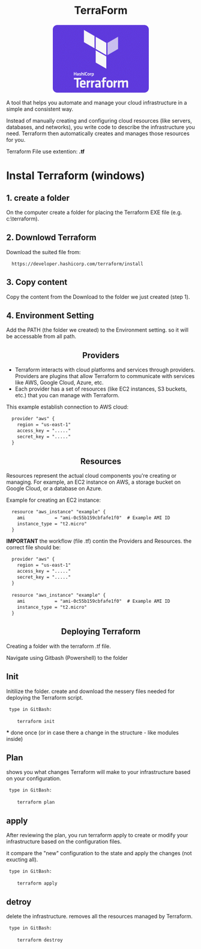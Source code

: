 <div align="center">

# **TerraForm**

![Terraform](./pic/terraform.gif)
</div>

A tool that helps you automate and manage your cloud infrastructure in a simple and consistent way.

Instead of manually creating and configuring cloud resources (like servers, databases, and networks), you write code to describe the infrastructure you need. Terraform then automatically creates and manages those resources for you.

Terraform File use extention: __.tf__

# Instal Terraform (windows)

## 1. create a folder

 On the computer create a folder for placing the Terraform EXE file (e.g. c:\terraform).

## 2. Downlowd Terraform

Download the suited file from:

      https://developer.hashicorp.com/terraform/install

## 3. Copy content

Copy the content from the Download to the folder we just created (step 1).

## 4. Environment Setting

Add the PATH (the folder we created) to the Environment setting. so it will be accessable from all path.

<div align="center">

## **Providers**

</div>

  * Terraform interacts with cloud platforms and services through providers. Providers are plugins that allow Terraform to communicate with services like AWS, Google Cloud, Azure, etc.
  * Each provider has a set of resources (like EC2 instances, S3 buckets, etc.) that you can manage with Terraform.

  This example establish connection to AWS cloud:
  
      provider "aws" {
        region = "us-east-1"
        access_key = "....."
        secret_key = "....."
      }

<div align="center">

## **Resources**

</div>

Resources represent the actual cloud components you're creating or managing. For example, an EC2 instance on AWS, a storage bucket on Google Cloud, or a database on Azure.


Example for creating an EC2 instance:

      resource "aws_instance" "example" {
        ami           = "ami-0c55b159cbfafe1f0"  # Example AMI ID
        instance_type = "t2.micro"
      }


__IMPORTANT__ the workflow (file .tf) contin the Providers and Resources. the correct file should be:

      provider "aws" {
        region = "us-east-1"
        access_key = "....."
        secret_key = "....."
      }

      resource "aws_instance" "example" {
        ami           = "ami-0c55b159cbfafe1f0"  # Example AMI ID
        instance_type = "t2.micro"
      }

<div align="center">

## **Deploying Terraform**

</div>

Creating a folder with the terraform .tf file. 

Navigate using Gitbash (Powershell) to the folder

## Init

Initilize the folder. create and download the nessery files needed for deploying the Terraform script.

     type in GitBash:
   
        terraform init

__*__ done once (or in case there a change in the structure - like modules inside)

## Plan

shows you what changes Terraform will make to your infrastructure based on your configuration.

     type in GitBash:
   
        terraform plan

## apply

After reviewing the plan, you run terraform apply to create or modify your infrastructure based on the configuration files.

it compare the "new" configuration to the state and apply the changes (not exucting all).

     type in GitBash:
   
        terraform apply

## detroy

delete the infrastructure. removes all the resources managed by Terraform.


     type in GitBash:
   
        terraform destroy

  
